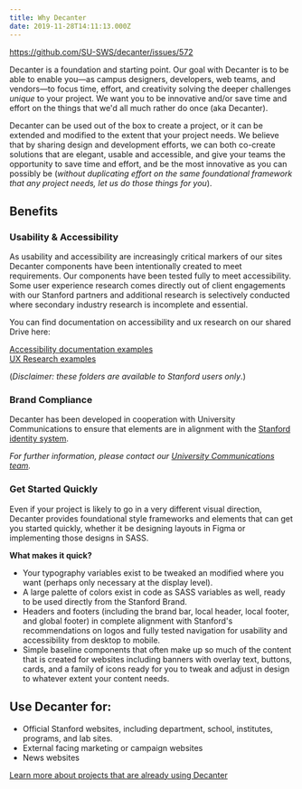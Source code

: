 ```yaml
---
title: Why Decanter
date: 2019-11-28T14:11:13.000Z
---
```

https://github.com/SU-SWS/decanter/issues/572

Decanter is a foundation and starting point. Our goal with Decanter is to be able to enable you—as campus designers, developers, web teams, and vendors—to focus time, effort, and creativity solving the deeper challenges _unique_ to your project. We want you to be innovative and/or save time and effort on the things that we'd all much rather do once (aka Decanter). 

Decanter can be used out of the box to create a project, or it can be extended and modified to the extent that your project needs. We believe that by sharing design and development efforts, we can both co-create solutions that are elegant, usable and accessible, and give your teams the opportunity to save time and effort, and be the most innovative as you can possibly be (_without duplicating effort on the same foundational framework that any project needs, let us do those things for you_). 

## Benefits

### Usability & Accessibility

As usability and accessibility are increasingly critical markers of our sites Decanter components have been intentionally created to meet requirements. Our components have been tested fully to meet accessibility. Some user experience research comes directly out of client engagements with our Stanford partners and additional research is selectively conducted where secondary industry research is incomplete and essential.

You can find documentation on accessibility and ux research on our shared Drive here: 

[Accessibility documentation examples](https://drive.google.com/drive/folders/1gRdr6nzzdyxU0DZNwjQB2SMyEohXaQRV) \
[UX Research examples](https://drive.google.com/drive/folders/15Jr7zIWphRb92VAP2_gOenZDY2HJ_HiQ)

(_Disclaimer: these folders are available to Stanford users only_.) 

### Brand Compliance

Decanter has been developed in cooperation with University Communications to ensure that elements are in alignment with the [Stanford identity system](identity.stanford.edu). 

_For further information, please contact our_ [_University Communications team_](https://ucomm.stanford.edu/)_._ 

### Get Started Quickly

Even if your project is likely to go in a very different visual direction, Decanter provides foundational style frameworks and elements that can get you started quickly, whether it be designing layouts in Figma or implementing those designs in SASS. 

**What makes it quick?**

* Your typography variables exist to be tweaked an modified where you want (perhaps only necessary at the display level). 
* A large palette of colors exist in code as SASS variables as well, ready to be used directly from the Stanford Brand. 
* Headers and footers (including the brand bar, local header, local footer, and global footer) in complete alignment with Stanford's recommendations on logos and fully tested navigation for usability and accessibility from desktop to mobile.
* Simple baseline components that often make up so much of the content that is created for websites including banners with overlay text, buttons, cards, and a family of icons ready for you to tweak and adjust in design to whatever extent your content needs. 

## Use Decanter for:

* Official Stanford websites, including department, school, institutes, programs, and lab sites.
* External facing marketing or campaign websites
* News websites

[Learn more about projects that are already using Decanter](/page/about-projects-that-use-decanter/)
